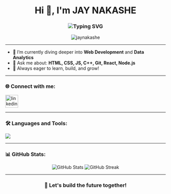 <h1 align="center">
  Hi 👋, I'm JAY NAKASHE
</h1>
<h3 align="center">
  <img src="https://readme-typing-svg.herokuapp.com?font=Fira+Code&weight=500&size=22&pause=1000&color=58A6FF&width=435&lines=Passionate+Software+Developer;Web+Development+%26+Data+Analytics+Enthusiast;Lifelong+Learner+%26+Tech+Explorer" alt="Typing SVG" />
</h3>

<p align="center">
  <img src="https://komarev.com/ghpvc/?username=jaynakashe&label=Profile%20views&color=0e75b6&style=flat" alt="jaynakashe" />
</p>

---

- 🌱 I’m currently diving deeper into **Web Development** and **Data Analytics**  
- 💬 Ask me about: **HTML, CSS, JS, C++, Git, React, Node.js**  
- 🚀 Always eager to learn, build, and grow!

---

<h3 align="left">🌐 Connect with me:</h3>
<p align="left">
  <a href="https://www.linkedin.com/in/jay-nakashe-a93a55249/" target="blank">
    <img align="center" src="https://skillicons.dev/icons?i=linkedin" alt="linkedin" height="40"/>
  </a>
</p>

---

<h3 align="left">🛠️ Languages and Tools:</h3>
<p align="left">
  <img src="https://skillicons.dev/icons?i=html,css,js,cpp,python,react,nodejs,express,tailwind,bootstrap,sass,mysql,postgres,git" />
</p>

---

<h3 align="left">📊 GitHub Stats:</h3>
<p align="center">
  <img src="https://github-readme-stats.vercel.app/api?username=JAYHN554&show_icons=true&theme=github_dark&hide_border=true" alt="GitHub Stats" />
  <img src="https://github-readme-streak-stats.herokuapp.com/?user=JAYHN554&theme=github-dark&hide_border=true" alt="GitHub Streak" />
</p>

---

<h3 align="center">🚀 Let's build the future together!</h3>
